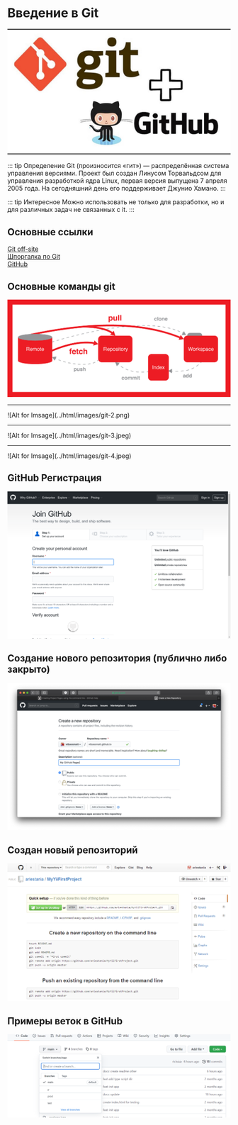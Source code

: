 # Введение в Git

![Alt for Imsage](../html/images/github.jpg)

::: tip Определение
Git (произносится «гит») — распределённая система управления версиями. Проект был создан Линусом Торвальдсом для управления разработкой ядра Linux, первая версия выпущена 7 апреля 2005 года. На сегодняшний день его поддерживает Джунио Хамано.
:::

::: tip Интересное
Можно использовать не только для разработки, но и для различных задач не связанных с it.
:::

## Основные ссылки
<a href="https://git-scm.com/" target="_blank">Git off-site</a> <br/>
<a href="https://github.com/cyberspacedk/Git-commands" target="_blank">Шпоргалка по Git</a> <br/>
<a href="https://github.com/" target="_blank">GitHub</a> <br/>

## Основные команды git

![Alt for Imsage](../html/images/git.png)
<hr>
![Alt for Imsage](../html/images/git-2.png)
<hr>
![Alt for Imsage](../html/images/git-3.jpeg)
<hr>
![Alt for Imsage](../html/images/git-4.jpeg)

## GitHub Регистрация

![Alt for Imsage](../html/images/github-2.png)

## Создание нового репозитория (публично либо закрыто)

![Alt for Imsage1](../html/images/github-1.png)

## Создан новый репозиторий

![Alt for Imsage](../html/images/github-3.png)

## Примеры веток в GitHub
![img.png](../html/images/img.png)